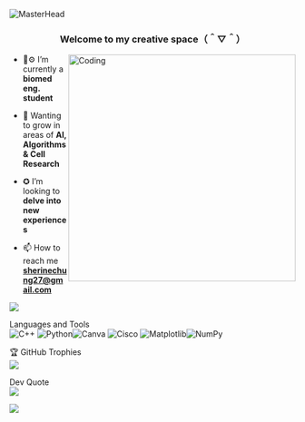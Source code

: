![MasterHead](https://i.pinimg.com/originals/1e/56/d5/1e56d5358ea294e1bf44f67597f6d69b.gif)
<h3 align="center">Welcome to my creative space（＾▽＾）</h3>
<img align="right" alt="Coding" width="400" src="https://i.pinimg.com/originals/22/22/bf/2222bf4e61a9c909705972dc2e1ad26a.gif">

- 🧫⚙️ I’m currently a **biomed eng. student**

- 🌱 Wanting to grow in areas of **AI, Algorithms & Cell Research**

- ✪ I’m looking to **delve into new experiences**

- 📫 How to reach me **sherinechung27@gmail.com**

![](https://github-readme-stats.vercel.app/api?username=shes-cw&theme=tokyonight&hide_border=false&include_all_commits=false&count_private=false)<br/>

Languages and Tools <br/>
![C++](https://img.shields.io/badge/c++-%2300599C.svg?style=for-the-badge&logo=c%2B%2B&logoColor=white) ![Python](https://img.shields.io/badge/python-3670A0?style=for-the-badge&logo=python&logoColor=ffdd54)![Canva](https://img.shields.io/badge/Canva-%2300C4CC.svg?style=for-the-badge&logo=Canva&logoColor=white) ![Cisco](https://img.shields.io/badge/cisco-%23049fd9.svg?style=for-the-badge&logo=cisco&logoColor=black) ![Matplotlib](https://img.shields.io/badge/Matplotlib-%23ffffff.svg?style=for-the-badge&logo=Matplotlib&logoColor=black)![NumPy](https://img.shields.io/badge/numpy-%23013243.svg?style=for-the-badge&logo=numpy&logoColor=white)

🏆 GitHub Trophies <br/>
![](https://github-profile-trophy.vercel.app/?username=shes-cw&theme=tokyonight&no-frame=false&no-bg=false&margin-w=4)

Dev Quote <br/>
![](https://quotes-github-readme.vercel.app/api?type=horizontal&theme=tokyonight)

[![](https://visitcount.itsvg.in/api?id=shes-cw&icon=1&color=6)](https://visitcount.itsvg.in)
